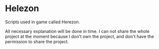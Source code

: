 # Helezon


Scripts used in game called Herezon.

All necessary explanation will be done in time. I can not share the whole project at the moment because I don't own the project, and don't have the permission to share the project.
